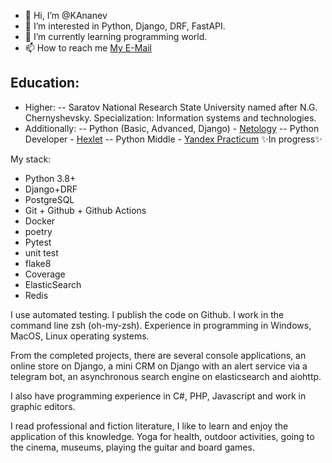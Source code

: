 - 👋 Hi, I’m @KAnanev
- 👀 I’m interested in Python, Django, DRF, FastAPI.
- 🌱 I’m currently learning programming world.
- 📫 How to reach me [My E-Mail](mailto:ananevdev@yandex.ru)

## Education:
- Higher:
-- Saratov National Research State University named after N.G. Chernyshevsky.
Specialization: Information systems and technologies.
- Additionally:
-- Python (Basic, Advanced, Django) - [Netology](https://netology.ru/)
-- Python Developer - [Hexlet](https://ru.hexlet.io/)
-- Python Middle - [Yandex Practicum](https://practicum.yandex.ru/profile/middle-python/) ✨In progress✨

My stack:
- Python 3.8+
- Django+DRF
- PostgreSQL
- Git + Github + Github Actions
- Docker
- poetry
- Pytest
- unit test
- flake8
- Coverage
- ElasticSearch
- Redis

I use automated testing. I publish the code on Github. I work in the command line zsh (oh-my-zsh).
Experience in programming in Windows, MacOS, Linux operating systems.

From the completed projects, there are several console applications, an online store on Django, a mini CRM on Django with an alert service via a telegram bot, an asynchronous search engine on elasticsearch and aiohttp.

I also have programming experience in C#, PHP, Javascript and work in graphic editors.

I read professional and fiction literature, I like to learn and enjoy the application of this knowledge. Yoga for health, outdoor activities, going to the cinema, museums, playing the guitar and board games.

<!---
KAnanev/KAnanev is a ✨ special ✨ repository because its `README.md` (this file) appears on your GitHub profile.
You can click the Preview link to take a look at your changes.
--->
